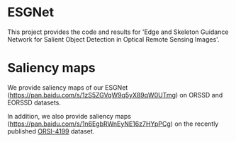# ESGNet
This project provides the code and results for 'Edge and Skeleton Guidance Network for Salient
Object Detection in Optical Remote Sensing Images'.
# Saliency maps
   We provide saliency maps of our ESGNet (https://pan.baidu.com/s/1zS5ZGVqW9q5yX89qW0UTmg) on ORSSD and EORSSD datasets.
   
   In addition, we also provide saliency maps (https://pan.baidu.com/s/1n6EgbRWnEyNE16z7HYpPCg) on the recently published [ORSI-4199](https://github.com/wchao1213/ORSI-SOD) dataset.
   
